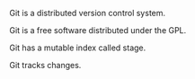 Git is a distributed version control system.

Git is a free software distributed under the GPL.

Git has a mutable index called stage.

Git tracks changes.





